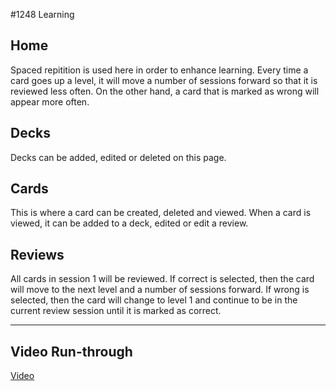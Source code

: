 #1248 Learning

## Home

Spaced repitition is used here in order to enhance learning. Every time a card goes up a level, it will move a number of sessions forward so that it is reviewed less often. On the other hand, a card that is marked as wrong will appear more often. 

## Decks

Decks can be added, edited or deleted on this page.

## Cards

This is where a card can be created, deleted and viewed. When a card is viewed, it can be added to a deck, edited or edit a review. 

## Reviews

All cards in session 1 will be reviewed. If correct is selected, then the card will move to the next level and a number of sessions forward. If wrong is selected, then the card will change to level 1 and continue to be in the current review session until it is marked as correct. 

---

## Video Run-through
[Video](https://youtu.be/dtmvJrz8d6o)